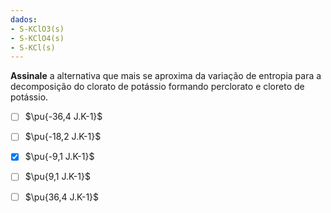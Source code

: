 ```yaml
---
dados:
- S-KClO3(s)
- S-KClO4(s)
- S-KCl(s)
---
```

**Assinale** a alternativa que mais se aproxima da variação de entropia para a decomposição do clorato de potássio formando perclorato e cloreto de potássio.

- [ ] $\pu{-36,4 J.K-1}$
- [ ] $\pu{-18,2 J.K-1}$
- [x] $\pu{-9,1 J.K-1}$
- [ ] $\pu{9,1 J.K-1}$
- [ ] $\pu{36,4 J.K-1}$

